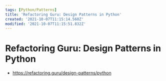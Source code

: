 ```yaml
---
tags: [Python/Patterns]
title: 'Refactoring Guru: Design Patterns in Python'
created: '2021-10-07T11:15:14.560Z'
modified: '2021-10-07T11:15:51.832Z'
---
```


# Refactoring Guru: Design Patterns in Python

* https://refactoring.guru/design-patterns/python
